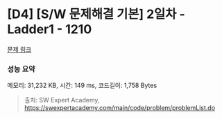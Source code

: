 # [D4] [S/W 문제해결 기본] 2일차 - Ladder1 - 1210 

[문제 링크](https://swexpertacademy.com/main/code/problem/problemDetail.do?contestProbId=AV14ABYKADACFAYh) 

### 성능 요약

메모리: 31,232 KB, 시간: 149 ms, 코드길이: 1,758 Bytes



> 출처: SW Expert Academy, https://swexpertacademy.com/main/code/problem/problemList.do